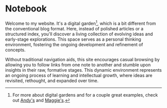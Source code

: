 
# Notebook

  Welcome to my website. It's a digital garden[^1], which is a bit 
  different from the conventional blog format. Here, instead of polished 
  articles or a structured index, you'll discover a living collection of 
  evolving ideas and early-stage explorations. This space serves as a 
  personal thinking environment, fostering the ongoing development and 
  refinement of concepts.

  Without traditional navigation aids, this site encourages casual 
  browsing by allowing you to follow links from one note to another and
  stumble upon insights in their raw, formative stages. This dynamic 
  environment represents an ongoing process of learning and intellectual 
  growth, where ideas are revisited, rethought, and expanded over time.


  [^1]: For more about digital gardens and for a couple great examples,
        check out [Andy's][] and [Maggie's][].



  [Andy's]: https://notes.andymatuschak.org/About_these_notes
  [Maggie's]: https://maggieappleton.com/garden-history

